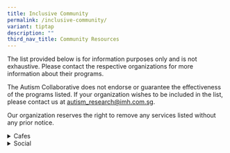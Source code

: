 ```yaml
---
title: Inclusive Community
permalink: /inclusive-community/
variant: tiptap
description: ""
third_nav_title: Community Resources
---
```

<p>The list provided below is for information purposes only and is not exhaustive.
Please contact the respective organizations for more information about
their programs.</p>
<p>The Autism Collaborative does not endorse or guarantee the effectiveness
of the programs listed. If your organization wishes to be included in the
list, please contact us at <a href="mailto:autism_research@imh.com.sg" rel="noopener noreferrer nofollow" target="_blank">autism_research@imh.com.sg</a>.</p>
<p>Our organization reserves the right to remove any services listed without
any prior notice.</p>
<div data-type="detailGroup" class="isomer-accordion-group isomer-accordion isomer-accordion-white">
<details class="isomer-details">
<summary>Cafes</summary>
<div data-type="detailsContent" class="isomer-details-content">
<table style="minWidth: 50px">
<colgroup>
<col>
<col>
</colgroup>
<tbody>
<tr>
<th rowspan="1" colspan="1">
<p>Organization</p>
</th>
<th rowspan="1" colspan="1">
<p>Information</p>
</th>
</tr>
<tr>
<td rowspan="1" colspan="1">
<p><a href="https://shop.metta.org.sg/collections/metta-cafe" rel="noopener nofollow" target="_blank">Metta Cafe</a>
</p>
<p></p>
<p>Contact: 6580 4624</p>
<p>Email: <a href="mailto:mettacafe@metta.org.sg" rel="noopener noreferrer nofollow" target="_blank">mettacafe@metta.org.sg</a>
</p>
<p></p>
<p>Monday - Sunday: 7am - 5pm</p>
<p>(Last order: 3:45pm)</p>
<p></p>
<p>Location: Metta Building Level 1, Metta Cafe, 32 Simei Street 1, S529950</p>
</td>
<td rowspan="1" colspan="1">
<p>Initiated by Metta Welfare Association, Metta Cafe provides F&amp;B vocational
training for Metta School graduates aged 18 and above, with mild intellectual
disability and/or ASD.</p>
<p></p>
<p></p>
</td>
</tr>
</tbody>
</table>
</div>
</details>
</div>
<div data-type="detailGroup" class="isomer-accordion-group isomer-accordion isomer-accordion-white">
<details class="isomer-details">
<summary>Social</summary>
<div data-type="detailsContent" class="isomer-details-content">
<p>Table</p>
<table style="minWidth: 50px">
<colgroup>
<col>
<col>
</colgroup>
<tbody>
<tr>
<th rowspan="1" colspan="1">
<p>Organization</p>
</th>
<th rowspan="1" colspan="1">
<p>Information</p>
</th>
</tr>
<tr>
<td rowspan="1" colspan="1">
<p><a href="https://www.goodlifebefrienders.sg/" rel="noopener nofollow" target="_blank">Good Life Befrienders Programme</a>
</p>
<p></p>
<p>Contact: 8797 6304</p>
<p>Email: <a href="mailto:glbf@rainbowcentre.org" rel="noopener noreferrer nofollow" target="_blank">glbf@rainbowcentre.org.sg</a>
</p>
</td>
<td rowspan="1" colspan="1">
<p>A one-year befriending programme to provide young adults with disabilities
participation in the community and develop friendships.</p>
<p>This programme addresses challenges of social isolation faced by graduates
who often experience a drop in services and support as they transition
out of school.</p>
</td>
</tr>
<tr>
<td rowspan="1" colspan="1">
<p><a href="https://www.minds.org.sg/for-adults/mtc/" rel="noopener nofollow" target="_blank">MINDS: Me Too! Club</a>
</p>
<p></p>
<p>Contact: 8905 0965</p>
<p>Email: <a href="mailto:mtc@minds.org.sg" rel="noopener noreferrer nofollow" target="_blank">mtc@minds.org.sg</a>
</p>
</td>
<td rowspan="1" colspan="1">
<p>MINDS Me Too! Club supports the social integration of persons with intellectual
disabilities through a variety of leisure and befriending activities.</p>
<p>Organized by trained volunteers, their activities aim to encourage meaningful
connections and shared experiences with peers from diverse backgrounds.</p>
<ul data-tight="true" class="tight">
<li>
<p>Weekly 10-week modular activities: Sports and Art Monthly outings.</p>
</li>
</ul>
</td>
</tr>
<tr>
<td rowspan="1" colspan="1">
<p><a href="https://eli-grant.sg/project/ymca-club-lite" rel="noopener nofollow" target="_blank">YMCA Club LITE</a>
</p>
<p></p>
<p>Contact: 8727 6930</p>
<p>Email: <a href="mailto:csp@ymca.org.sg" rel="noopener noreferrer nofollow" target="_blank">csp@ymca.org.sg</a>
</p>
<p></p>
<p>Click <a href="tinyurl.com/Y-CLUBLITE" rel="noopener nofollow" target="_blank">here</a> for
the registration link.</p>
</td>
<td rowspan="1" colspan="1">
<p>A club for youths with special needs to hang out and have fun! Activities
include baking, photography and outdoor activities.</p>
<p>Perks include:</p>
<ul data-tight="true" class="tight">
<li>
<p>Welcome gift</p>
</li>
<li>
<p>Exclusive activities/workshops/events</p>
</li>
<li>
<p>Discounted rates on programmes</p>
</li>
<li>
<p>YMCA membership privileges</p>
</li>
</ul>
<p><em>*Please note that there is an age requirement of 18 years and above to be eligible for YMCA Club LITE.</em>
</p>
</td>
</tr>
</tbody>
</table>
</div>
</details>
</div>
<p></p>